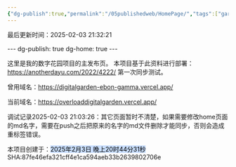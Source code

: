 ```yaml
---
{"dg-publish":true,"permalink":"/05publishedweb/HomePage/","tags":["gardenEntry"]}
---
```


最后更新时间：2025-02-03 21:32:21



--- dg-publish: true dg-home: true ---

这里是我的数字花园项目的主发布页。
本项目基于此资料进行部署：https://anotherdayu.com/2022/4222/
第一次同步测试。




曾用域名：https://digitalgarden-ebon-gamma.vercel.app/

当前域名：https://overloaddigitalgarden.vercel.app/

调试记录2025-02-03 21:03:26：其它页面暂时不清楚，如果需要修改home页面的md名字，需要在push之后把原来的名字的md文件删除才能同步，否则会造成重标签错误。

本项目创建于：<mark style="background: #ADCCFFA6;">2025年2月3日 晚上20时44分31秒</mark>
SHA:87fe46efa321cff4e1ca594aeb33b2639802706e